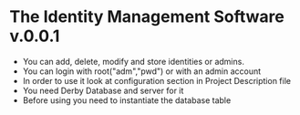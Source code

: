 # The Identity Management Software v.0.0.1
* You can add, delete, modify and store identities or admins.
* You can login with root("adm","pwd") or with an admin account
* In order to use it look at configuration section in Project Description file
* You need Derby Database and server for it
* Before using you need to instantiate the database table
